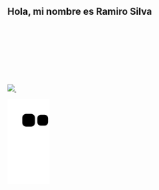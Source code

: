 ## Hola, mi nombre es Ramiro Silva
 <div>
  <a href="https://github.com/ramirinho10">
  <img height="150em" widt="60px" src="https://github-readme-stats.vercel.app/api?username=ramirinho10&show_icons=true&theme=gotham&include_all_commits=true&count_private=true"/>
  <img height="150em" widt="60px="https://github-readme-stats.vercel.app/api/top-langs/?username=ramirinho10&layout=compact&langs_count=7&theme=gotham"/>
</div>
  
 
 
  ![Snake animation](https://github.com/rafaballerini/rafaballerini/blob/output/github-contribution-grid-snake.svg)
 


